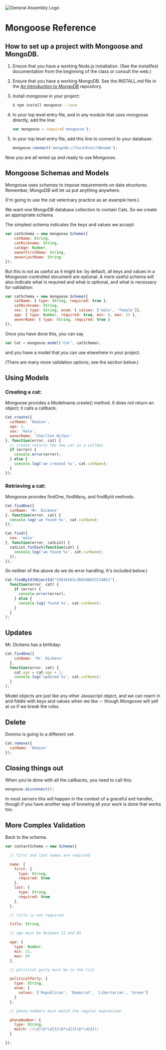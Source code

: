 ![General Assembly Logo](http://i.imgur.com/ke8USTq.png)

# Mongoose Reference

## How to set up a project with Mongoose and MongoDB.

1. Ensure that you have a working Node.js installation.  (See the installfest documentation from the beginning of the class or consult the web.)

2. Ensure that you have a working MongoDB. See the INSTALL.md file in the [An Introduction to MongoDB](https://github.com/ga-wdi-boston/mongodb-intro) repository.

3. Install mongoose in your project:

    ```bash
    $ npm install mongoose --save
    ```

4. In your top level entry file, and in any module that uses mongoose directly, add the line:

    ```js
    var mongoose = require('mongoose');
    ```

5. In your top level entry file, add this line to connect to your database:

    ```js
    mongoose.connect('mongodb://localhost/dbname');
    ```

Now you are all wired up and ready to use Mongoose.

## Mongoose Schemas and Models

Mongoose uses *schemas* to impose requirements on data structures.  Remember, MongoDB will let us put anything anywhere.

(I'm going to use the cat veterinary practice as an example here.)

We want one MongoDB database collection to contain Cats.  So we create an appropriate schema.

The simplest schema indicates the keys and values we accept:

```js
var catSchema = new mongoose.Schema({
    catName: String,
    catNickname: String,
    catAge: Number,
    ownerFirstName: String,
    ownerLastName: String
});
```

But this is not as useful as it might be: by default, all keys and values in a Mongoose-controlled document are optional. A more useful schema will also indicate what is required and what is optional, and what is necessary for validation:

```js
var catSchema = new mongoose.Schema({
    catName: { type: String, required: true },
    catNickname: String,
    sex: { type: String, enum: { values: ['male', 'female']},
    age: { type: Number, required: true, min: 0, max: 25 },
    ownerName: { type: String, required: true }
});
```

Once you have done this, you can say

```js
var Cat = mongoose.model('Cat', catSchema);
```

and you have a model that you can use elsewhere in your project.

(There are many more validation options; see the section below.)

## Using Models

### Creating a cat:

Mongoose provides a Modelname.create() method.  It does not return an object; it calls a callback.

```js
Cat.create({
  catName: 'Domino',
  age: 1,
  sex: 'male',
  ownerName: 'Charlton Wilbur'
}, function(error, cat) {
  // create returns the new cat in a callbac
  if (error) {
    console.error(error);
  } else {
    console.log('we created %s', cat.catName);
  }
});
```

### Retrieving a cat:

Mongoose provides findOne, findMany, and findById methods:

```js
Cat.findOne({
  catName: 'Mr. Dickens'
}, function(error, cat) {
  console.log('we found %s', cat.catName);
});

```

```js
Cat.find({
  sex: 'male'
}, function(error, catList) {
  catList.forEach(function(cat) {
    console.log('we found %s', cat.catName);
  });
});
```

(In neither of the above do we do error handling.  It's included below.)

```js
Cat.findById(ObjectId("55818163c3b65d8033134851"),
  function(error, cat) {
    if (error) {
      console.error(error);
    } else {
      console.log('found %s', cat.catName);
    }
  }
);
```

## Updates

Mr. Dickens has a birthday:

```js
Cat.findOne({
    catName: 'Mr. Dickens'
  },
  function(error, cat) {
    cat.age = cat.age + 1;
    console.log('updated %s', cat.catName);
  }
);
```

Model objects are just like any other Javascript object, and we can reach in and fiddle with keys and values when we like -- though Mongoose will yell at us if we break the rules.

## Delete

Domino is going to a different vet.

```js
Cat.remove({
  catName: 'Domino'
});

```

## Closing things out

When you're done with all the callbacks, you need to call this:

```js
mongoose.disconnect();
```

In most servers this will happen in the context of a graceful exit handler, though if you have another way of knowing all your work is done that works too.

## More Complex Validation

Back to the schema.

```js
var contactSchema = new Schema({

  // first and last names are required

  name: {
    first: {
      type: String,
      required: true
    },
    last: {
      type: String,
      required: true
    },
  },

  // title is not required

  title: String,

  // age must be between 21 and 65

  age: {
    type: Number,
    min: 21,
    max: 65
  },

  // political party must be in the list

  politicalParty: {
    type: String,
    enum: {
      values: ['Republican', 'Democrat', 'Libertarian', 'Green']
    }
  },

  // phone numbers must match the regular expression

  phoneNumber: {
    type: String,
    match: /(\d?\D*\d{3}\D*\d{3}\D*\d{4})/
  }

});
```

